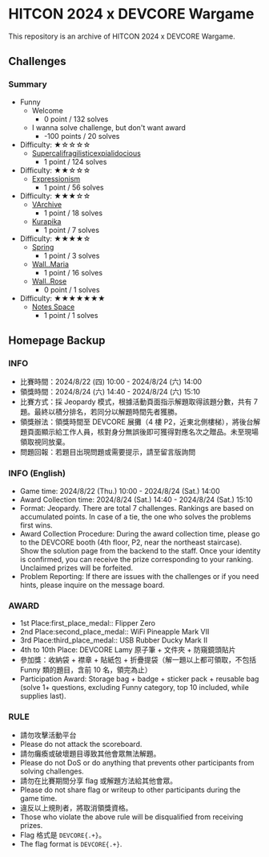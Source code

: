 # HITCON 2024 x DEVCORE Wargame 

This repository is an archive of HITCON 2024 x DEVCORE Wargame.

## Challenges

### Summary

* Funny
    * Welcome
        * 0 point / 132 solves
    * I wanna solve challenge, but don't want award
        * -100 points / 20 solves
* Difficulty: ★☆☆☆☆
    * [Supercalifragilisticexpialidocious](https://github.com/DEVCORE-Wargame/HITCON-2024/tree/main/challenges/Supercalifragilisticexpialidocious)
        * 1 point / 124 solves
* Difficulty: ★★☆☆☆
    * [Expressionism](https://github.com/DEVCORE-Wargame/HITCON-2024/tree/main/challenges/Expressionism)
        * 1 point / 56 solves
* Difficulty: ★★★☆☆
    * [VArchive](https://github.com/DEVCORE-Wargame/HITCON-2024/tree/main/challenges/VArchive)
        * 1 point / 18 solves
    * [Kurapika](https://github.com/DEVCORE-Wargame/HITCON-2024/tree/main/challenges/Kurapika)
        * 1 point / 7 solves
* Difficulty: ★★★★☆
    * [Spring](https://github.com/DEVCORE-Wargame/HITCON-2024/tree/main/challenges/Spring)
        * 1 point / 3 solves
    * [Wall..Maria](https://github.com/DEVCORE-Wargame/HITCON-2024/tree/main/challenges/Wall..Maria)
        * 1 point / 16 solves
    * [Wall..Rose](https://github.com/DEVCORE-Wargame/HITCON-2024/tree/main/challenges/Wall..Rose)
        * 0 point / 1 solves
* Difficulty: ★★★★★★★
    * [Notes Space](https://github.com/DEVCORE-Wargame/HITCON-2024/tree/main/challenges/Notes%20Space)
        * 1 point / 1 solves

## Homepage Backup

### INFO
* 比賽時間：2024/8/22 (四) 10:00 - 2024/8/24 (六) 14:00
* 領獎時間：2024/8/24 (六) 14:40 - 2024/8/24 (六) 15:10
* 比賽方式：採 Jeopardy 模式，根據活動頁面指示解題取得該題分數，共有 7 題。最終以積分排名，若同分以解題時間先者獲勝。
* 領獎辦法：領獎時間至 DEVCORE 展攤（4 樓 P2，近東北側樓梯），將後台解題頁面顯示給工作人員，核對身分無誤後即可獲得對應名次之贈品。未至現場領取視同放棄。
* 問題回報：若題目出現問題或需要提示，請至留言版詢問

### INFO (English)
* Game time: 2024/8/22 (Thu.) 10:00 - 2024/8/24 (Sat.) 14:00
* Award Collection time: 2024/8/24 (Sat.) 14:40 - 2024/8/24 (Sat.) 15:10
* Format: Jeopardy. There are total 7 challenges. Rankings are based on accumulated points. In case of a tie, the one who solves the problems first wins.
* Award Collection Procedure: During the award collection time, please go to the DEVCORE booth (4th floor, P2, near the northeast staircase). Show the solution page from the backend to the staff. Once your identity is confirmed, you can receive the prize corresponding to your ranking. Unclaimed prizes will be forfeited.
* Problem Reporting: If there are issues with the challenges or if you need hints, please inquire on the message board.

### AWARD
* 1st Place:first_place_medal:: Flipper Zero
* 2nd Place:second_place_medal:: WiFi Pineapple Mark VII
* 3rd Place:third_place_medal:: USB Rubber Ducky Mark II
* 4th to 10th Place: DEVCORE Lamy 原子筆 + 文件夾 + 防窺鏡頭貼片
* 參加獎：收納袋 + 襟章 + 貼紙包 + 折疊提袋（解一題以上都可領取，不包括 Funny 類的題目，含前 10 名，領完為止）
* Participation Award: Storage bag + badge + sticker pack + reusable bag (solve 1+ questions, excluding Funny category, top 10 included, while supplies last).

### RULE
* 請勿攻擊活動平台
* Please do not attack the scoreboard.
* 請勿癱瘓或破壞題目導致其他會眾無法解題。
* Please do not DoS or do anything that prevents other participants from solving challenges.
* 請勿在比賽期間分享 flag 或解題方法給其他會眾。
* Please do not share flag or writeup to other participants during the game time.
* 違反以上規則者，將取消領獎資格。
* Those who violate the above rule will be disqualified from receiving prizes.
* Flag 格式是 `DEVCORE{.+}`。
* The flag format is `DEVCORE{.+}`.